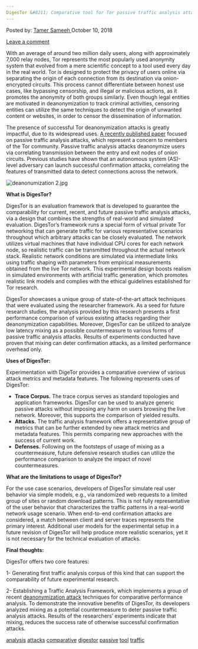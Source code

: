 ```yaml
---
DigesTor &#8211; Comparative tool for Tor passive traffic analysis attacks
---
```

<article class="post-listing post-26887 post type-post status-publish format-standard has-post-thumbnail hentry 
tag-analysis tag-attacks tag-comparative tag-digestor tag-passive tag-tool  tag-traffic">
<div class="post-inner">
<span>Posted by: <a href="https://www.deepdotweb.com/author/tamersameeh/" title="">Tamer Sameeh </a></span>
<span>October 10, 2018</span>

<span><a href="https://www.deepdotweb.com/2018/10/10/digestor-comparative-tool-for-tor-passive-traffic-analysis-attacks/#respond">Leave a comment</a></span>


<p>With an average of around two million daily users, along with approximately 7,000 relay nodes, Tor represents the most popularly used anonymity system that evolved from a mere scientific concept to a tool used every day in the real world. Tor is designed to protect the privacy of users online via separating the origin of each connection from its destination via onion-encrypted circuits. This process cannot differentiate between honest use cases, like bypassing censorship, and illegal or malicious actions, as it promotes the anonymity of both groups similarly. Even though legal entities are motivated in deanonymization to track criminal activities, censoring entities can utilize the same techniques to detect the origin of unwanted content or websites, in order to censor the dissemination of information.</p>
<p>The presence of successful Tor deanonymization attacks is greatly impactful, due to its widespread uses. <a href="https://link.springer.com/chapter/10.1007/978-3-319-99073-6_25">A recently published paper</a> focused on passive traffic analysis attacks, which represent a concern to members of the Tor community. Passive traffic analysis attacks deanonymize users via correlating transmission between the entry and exit nodes of onion circuits. Previous studies have shown that an autonomous system (AS)-level adversary can launch successful confirmation attacks, correlating the features of transmitted data to detect connections across the network.</p>
<p><img class="wp-image-26888" src="/imgs/2018/10/deanonumization-2-jpg.jpeg" alt="deanonumization 2.jpg" srcset="/imgs/2018/10/deanonumization-2-jpg.jpeg 680w, /imgs/2018/10/deanonumization-2-jpg-300x176.jpeg 300w" sizes="(max-width: 680px) 100vw, 680px" /></p>
<p><strong>What is DigesTor?</strong></p>
<p>DigesTor is an evaluation framework that is developed to guarantee the comparability for current, recent, and future passive traffic analysis attacks, via a design that combines the strengths of real-world and simulated evaluation. DigesTor&#8217;s framework runs a special form of virtual private Tor networking that can generate traffic for various representative scenarios throughout which arbitrary attacks can be closely evaluated. The network utilizes virtual machines that have individual CPU cores for each network node, so realistic traffic can be transmitted throughout the actual network stack. Realistic network conditions are simulated via intermediate links using traffic shaping with parameters from empirical measurements obtained from the live Tor network. This experimental design boosts realism in simulated environments with artificial traffic generation, which promotes realistic link models and complies with the ethical guidelines established for Tor research.</p>
<p>DigesTor showcases a unique group of state-of-the-art attack techniques that were evaluated using the researcher framework. As a seed for future research studies, the analysis provided by this research presents a first performance comparison of various existing attacks regarding their deanonymization capabilities. Moreover, DigesTor can be utilized to analyze low latency mixing as a possible countermeasure to various forms of passive traffic analysis attacks. Results of experiments conducted have proven that mixing can deter confirmation attacks, as a limited performance overhead only.</p>
<p><strong>Uses of DigesTor:</strong></p>
<p>Experimentation with DigeTor provides a comparative overview of various attack metrics and metadata features. The following represents uses of DigesTor:</p>
<ul>
<li><strong>Trace Corpus.</strong> The trace corpus serves as standard topologies and application frameworks. DigesTor can be used to analyze generic passive attacks without imposing any harm on users browsing the live network. Moreover, this supports the comparison of yielded results.</li>
<li><strong>Attacks.</strong> The traffic analysis framework offers a representative group of metrics that can be further extended by new attack metrics and metadata features. This permits comparing new approaches with the success of current work.</li>
<li><strong>Defenses.</strong> Following on the footsteps of usage of mixing as a countermeasure, future defensive research studies can utilize the performance comparison to analyze the impact of novel countermeasures.</li>
</ul>
<p><strong>What are the limitations to usage of DigesTor?</strong></p>
<p>For the use case scenarios, developers of DigesTor simulate real user behavior via simple models, e.g., via randomized web requests to a limited group of sites or random download patterns. This is not fully representative of the user behavior that characterizes the traffic patterns in a real-world network usage scenario. When end-to-end confirmation attacks are considered, a match between client and server traces represents the primary interest. Additional user models for the experimental setup in a future revision of DigesTor will help produce more realistic scenarios, yet it is not necessary for the technical evaluation of attacks.</p>
<p><strong>Final thoughts:</strong></p>
<p>DigesTor offers two core features:</p>
<p>1- Generating first traffic analysis corpus of this kind that can support the comparability of future experimental research.</p>
<p>2- Establishing a Traffic Analysis Framework, which implements a group of recent <a href="https://www.deepdotweb.com/2017/09/12/overview-modern-tor-deanonymization-attacks/">deanonymization attack</a> techniques for comparative performance analysis. To demonstrate the innovative benefits of DigesTor, its developers analyzed mixing as a potential countermeasure to deter passive traffic analysis attacks. Results of the researchers&#8217; experiments indicate that mixing, reduces the success rate of otherwise successful confirmation attacks.</p>
</div>
<a href="https://www.deepdotweb.com/tag/analysis/" rel="tag">analysis</a> <a href="https://www.deepdotweb.com/tag/attacks/" rel="tag">attacks</a> <a href="https://www.deepdotweb.com/tag/comparative/" rel="tag">comparative</a> <a href="https://www.deepdotweb.com/tag/digestor/" rel="tag">digestor</a> <a href="https://www.deepdotweb.com/tag/passive/" rel="tag">passive</a> <a href="https://www.deepdotweb.com/tag/tool/" rel="tag">tool</a>  <a href="https://www.deepdotweb.com/tag/traffic/" rel="tag">traffic</a></span> <span style="display:none" class="updated">2018-10-10<a href="https://www.deepdotweb.com/author/tamersameeh/" title="Posts by Tamer Sameeh" rel="author">Tamer Sameeh</a></strong></div>
</div>
</article>

